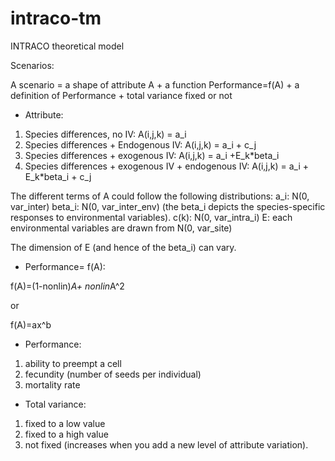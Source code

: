 # intraco-tm
INTRACO theoretical model



Scenarios:

A scenario = a shape of attribute A + a function Performance=f(A) + a definition of Performance + total variance fixed or not

* Attribute:
1. Species differences, no IV: A(i,j,k) = a_i
2. Species differences + Endogenous IV: A(i,j,k) = a_i + c_j
3. Species differences + exogenous IV: A(i,j,k) = a_i +E_k*beta_i
4. Species differences + exogenous IV + endogenous IV: A(i,j,k) = a_i + E_k*beta_i + c_j

The different terms of A could follow the following distributions:
a_i: N(0, var_inter)
beta_i: N(0, var_inter_env) (the beta_i depicts the species-specific responses to environmental variables).
c(k): N(0, var_intra_i)
E: each environmental variables are drawn from N(0, var_site)

The dimension of E (and hence of the beta_i) can vary.

* Performance= f(A):

f(A)=(1-nonlin)*A+ nonlin*A^2

or

f(A)=ax^b

* Performance:

1. ability to preempt a cell
2. fecundity (number of seeds per individual)
3. mortality rate 


* Total variance:
1. fixed to a low value
2. fixed to a high value
3. not fixed (increases when you add a new level of attribute variation).
